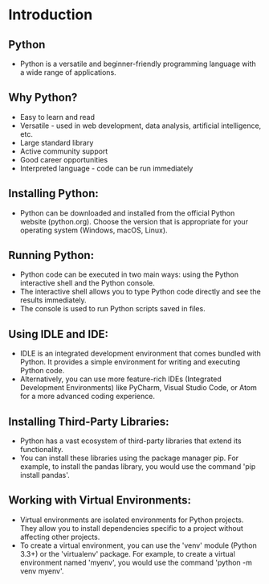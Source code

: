 <h1>Introduction</h1>
<h2>Python</h2>
<ul>
  <li>Python is a versatile and beginner-friendly programming language with a wide range of applications.</li>
</ul>

<h2>Why Python?</h2>
    <ul>
        <li>Easy to learn and read</li>
        <li>Versatile - used in web development, data analysis, artificial intelligence, etc.</li>
        <li>Large standard library</li>
        <li>Active community support</li>
        <li>Good career opportunities</li>
        <li>Interpreted language - code can be run immediately</li>
    </ul>

<h2>Installing Python:</h2>
<ul>
  <li>Python can be downloaded and installed from the official Python website (python.org). Choose the version that is appropriate for your operating system (Windows, macOS, Linux).</li>
</ul>

<h2>Running Python:</h2>
<ul>
  <li>Python code can be executed in two main ways: using the Python interactive shell and the Python console.</li>
  <li>The interactive shell allows you to type Python code directly and see the results immediately.</li>
  <li>The console is used to run Python scripts saved in files.</li>
</ul>

<h2>Using IDLE and IDE:</h2>
<ul>
  <li>IDLE is an integrated development environment that comes bundled with Python. It provides a simple environment for writing and executing Python code.</li>
  <li>Alternatively, you can use more feature-rich IDEs (Integrated Development Environments) like PyCharm, Visual Studio Code, or Atom for a more advanced coding experience.</li>
</ul>

<h2>Installing Third-Party Libraries:</h2>
<ul>
  <li>Python has a vast ecosystem of third-party libraries that extend its functionality.</li>
  <li>You can install these libraries using the package manager pip. For example, to install the pandas library, you would use the command 'pip install pandas'.</li>
</ul>

<h2>Working with Virtual Environments:</h2>
<ul>
  <li>Virtual environments are isolated environments for Python projects. They allow you to install dependencies specific to a project without affecting other projects.</li>
  <li>To create a virtual environment, you can use the 'venv' module (Python 3.3+) or the 'virtualenv' package. For example, to create a virtual environment named 'myenv', you would use the command 'python -m venv myenv'.</li>
</ul>
